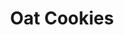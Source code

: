 ---
title: Oat Cookies
metadata:
  title: Oat Cookies
  servings: '12'
  course: Treat
ingredients:
- name: chocolate chips
  amount: 40 g
- name: oats
  amount: 200 g
- name: maple syrup
  amount: 7 tbsp
- name: melted coconut oil
  amount: 4 tbsp
- name: oat milk
  amount: 1 tbsp
- name: protein powder
  amount: 1 heaped tbsp
- name: baking powder
  amount: 1 tsp
- name: cacao powder
  amount: 1 heaped tbsp
cookware:
- name: mixing bowl
- name: lined baking tray
steps:
- description: Preheat the oven to 180C then grab a mixing bowl and mix the oats,
    cacao powder, baking powder and protein powder until they're combined.
- description: Add the maple syrup, oat milk and melted coconut oil and mix until
    well combined.
- description: Finally, add the chocolate chips and mix through.
- description: Scoop out balls of the mixture and place on a lined baking tray.
- description: Bake for 20 minutes, or until slightly golden and leave to cool before
    storing (or eating) them.

---